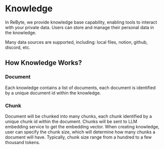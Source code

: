 # Knowledge

In ReByte, we provide knowledge base capability, enabling tools to interact with your private data. Users can store and manage their personal data in the knowledge. 

Many data sources are supported, including: local files, notion, github, discord, etc.

## How Knowledge Works?

### Document

Each knowledge contains a list of documents, each document is identified by a unique document id within the knowledge.

### Chunk

Document will be chunked into many chunks, each chunk identified by a unique chunk id within the document. Chunks will be sent to LLM embedding service to get the embedding vector.
When creating knowledge, user can specify the chunk size, which will determine how many chunks a document will have. Typically, chunk size range from a hundred to a few thousand tokens.
